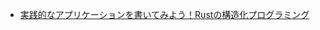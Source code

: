 - [実践的なアプリケーションを書いてみよう！Rustの構造化プログラミング](https://employment.en-japan.com/engineerhub/entry/2017/07/19/110000)
